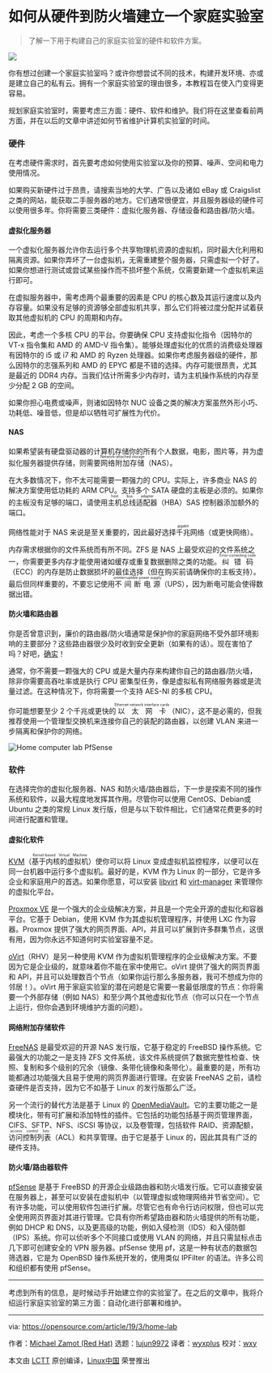 [#]: collector: (lujun9972)
[#]: translator: (wyxplus)
[#]: reviewer: (wxy)
[#]: publisher: ( )
[#]: url: ( )
[#]: subject: (How to set up a homelab from hardware to firewall)
[#]: via: (https://opensource.com/article/19/3/home-lab)
[#]: author: (Michael Zamot  https://opensource.com/users/mzamot)

如何从硬件到防火墙建立一个家庭实验室
======

> 了解一下用于构建自己的家庭实验室的硬件和软件方案。

![](https://img.linux.net.cn/data/attachment/album/202104/02/215222t2fiqpt17gfpkkii.jpg)

你有想过创建一个家庭实验室吗？或许你想尝试不同的技术，构建开发环境、亦或是建立自己的私有云。拥有一个家庭实验室的理由很多，本教程旨在使入门变得更容易。

规划家庭实验室时，需要考虑三方面：硬件、软件和维护。我们将在这里查看前两方面，并在以后的文章中讲述如何节省维护计算机实验室的时间。

### 硬件

在考虑硬件需求时，首先要考虑如何使用实验室以及你的预算、噪声、空间和电力使用情况。

如果购买新硬件过于昂贵，请搜索当地的大学、广告以及诸如 eBay 或 Craigslist 之类的网站，能获取二手服务器的地方。它们通常很便宜，并且服务器级的硬件可以使用很多年。你将需要三类硬件：虚拟化服务器、存储设备和路由器/防火墙。

#### 虚拟化服务器

一个虚拟化服务器允许你去运行多个共享物理机资源的虚拟机，同时最大化利用和隔离资源。如果你弄坏了一台虚拟机，无需重建整个服务器，只需虚拟一个好了。如果你想进行测试或尝试某些操作而不损坏整个系统，仅需要新建一个虚拟机来运行即可。

在虚拟服务器中，需考虑两个最重要的因素是 CPU 的核心数及其运行速度以及内存容量。如果没有足够的资源够全部虚拟机共享，那么它们将被过度分配并试着获取其他虚拟机的 CPU 的周期和内存。

因此，考虑一个多核 CPU 的平台。你要确保 CPU 支持虚拟化指令（因特尔的 VT-x 指令集和 AMD 的 AMD-V 指令集）。能够处理虚拟化的优质的消费级处理器有因特尔的 i5 或 i7 和 AMD 的 Ryzen 处理器。如果你考虑服务器级的硬件，那么因特尔的志强系列和 AMD 的 EPYC 都是不错的选择。内存可能很昂贵，尤其是最近的 DDR4 内存。当我们估计所需多少内存时，请为主机操作系统的内存至少分配 2 GB 的空间。

如果你担心电费或噪声，则诸如因特尔 NUC 设备之类的解决方案虽然外形小巧、功耗低、噪音低，但是却以牺牲可扩展性为代价。

#### NAS

如果希望装有硬盘驱动器的计算机存储你的所有个人数据，电影，图片等，并为虚拟化服务器提供存储，则需要<ruby>网络附加存储<rt>Network-attached storage</rt></ruby>（NAS）。

在大多数情况下，你不太可能需要一颗强力的 CPU。实际上，许多商业 NAS 的解决方案使用低功耗的 ARM CPU。支持多个 SATA 硬盘的主板是必须的。如果你的主板没有足够的端口，请使用<ruby>主机总线适配器<rt>host bus adapter</rt><ruby>（HBA）SAS 控制器添加额外的端口。

网络性能对于 NAS 来说是至关重要的，因此最好选择<ruby>千兆<rt>gigabit</rt></ruby>网络（或更快网络）。

内存需求根据你的文件系统而有所不同。ZFS 是 NAS 上最受欢迎的文件系统之一，你需要更多内存才能使用诸如缓存或重复数据删除之类的功能。<ruby>纠错码<rt>Error-correcting code</rt></ruby>（ECC）的内存是防止数据损坏的最佳选择（但在购买前请确保你的主板支持）。最后但同样重要的，不要忘记使用<ruby>不间断电源<rt>uninterruptible power supply</rt></ruby>（UPS），因为断电可能会使得数据出错。

#### 防火墙和路由器

你是否曾意识到，廉价的路由器/防火墙通常是保护你的家庭网络不受外部环境影响的主要部分？这些路由器很少及时收到安全更新（如果有的话）。现在害怕了吗？好吧，[确实][2]！

通常，你不需要一颗强大的 CPU 或是大量内存来构建你自己的路由器/防火墙，除非你需要高吞吐率或是执行 CPU 密集型任务，像是虚拟私有网络服务器或是流量过滤。在这种情况下，你将需要一个支持 AES-NI 的多核 CPU。

你可能想要至少 2 个千兆或更快的<ruby>以太网卡<rt>Ethernet network interface cards</rt></ruby>（NIC），这不是必需的，但我推荐使用一个管理型交换机来连接你自己的装配的路由器，以创建 VLAN 来进一步隔离和保护你的网络。

![Home computer lab PfSense][4]

### 软件

在选择完你的虚拟化服务器、NAS 和防火墙/路由器后，下一步是探索不同的操作系统和软件，以最大程度地发挥其作用。尽管你可以使用 CentOS、Debian或 Ubuntu 之类的常规 Linux 发行版，但是与以下软件相比，它们通常花费更多的时间进行配置和管理。

#### 虚拟化软件

[KVM][5]（<ruby>基于内核的虚拟机<rt>Kernel-based Virtual Machine</rt></ruby>）使你可以将 Linux 变成虚拟机监控程序，以便可以在同一台机器中运行多个虚拟机。最好的是，KVM 作为 Linux 的一部分，它是许多企业和家庭用户的首选。如果你愿意，可以安装 [libvirt][6] 和 [virt-manager][7] 来管理你的虚拟化平台。

[Proxmox VE][8] 是一个强大的企业级解决方案，并且是一个完全开源的虚拟化和容器平台。它基于 Debian，使用 KVM 作为其虚拟机管理程序，并使用 LXC 作为容器。Proxmox 提供了强大的网页界面、API，并且可以扩展到许多群集节点，这很有用，因为你永远不知道何时实验室容量不足。

[oVirt][9]（RHV）是另一种使用 KVM 作为虚拟机管理程序的企业级解决方案。不要因为它是企业级的，就意味着你不能在家中使用它。oVirt 提供了强大的网页界面和 API，并且可以处理数百个节点（如果你运行那么多服务器，我可不想成为你的邻居！）。oVirt 用于家庭实验室的潜在问题是它需要一套最低限度的节点：你将需要一个外部存储（例如 NAS）和至少两个其他虚拟化节点（你可以只在一个节点上运行，但你会遇到环境维护方面的问题）。

#### 网络附加存储软件

[FreeNAS][10] 是最受欢迎的开源 NAS 发行版，它基于稳定的 FreeBSD 操作系统。它最强大的功能之一是支持 ZFS 文件系统，该文件系统提供了数据完整性检查、快照、复制和多个级别的冗余（镜像、条带化镜像和条带化）。最重要的是，所有功能都通过功能强大且易于使用的网页界面进行管理。在安装 FreeNAS 之前，请检查硬件是否支持，因为它不如基于 Linux 的发行版那么广泛。

另一个流行的替代方法是基于 Linux 的 [OpenMediaVault][11]。它的主要功能之一是模块化，带有可扩展和添加特性的插件。它包括的功能包括基于网页管理界面，CIFS、SFTP、NFS、iSCSI 等协议，以及卷管理，包括软件 RAID、资源配额，<ruby>访问控制列表<rt>access control lists</rt></ruby>（ACL）和共享管理。由于它是基于 Linux 的，因此其具有广泛的硬件支持。

#### 防火墙/路由器软件

[pfSense][12] 是基于 FreeBSD 的开源企业级路由器和防火墙发行版。它可以直接安装在服务器上，甚至可以安装在虚拟机中（以管理虚拟或物理网络并节省空间）。它有许多功能，可以使用软件包进行扩展。尽管它也有命令行访问权限，但也可以完全使用网页界面对其进行管理。它具有你所希望路由器和防火墙提供的所有功能，例如 DHCP 和 DNS，以及更高级的功能，例如入侵检测（IDS）和入侵防御（IPS）系统。你可以侦听多个不同接口或使用 VLAN 的网络，并且只需鼠标点击几下即可创建安全的 VPN 服务器。pfSense 使用 pf，这是一种有状态的数据包筛选器，它是为 OpenBSD 操作系统开发的，使用类似 IPFilter 的语法。许多公司和组织都有使用 pfSense。

* * *

考虑到所有的信息，是时候动手开始建立你的实验室了。在之后的文章中，我将介绍运行家庭实验室的第三方面：自动化进行部署和维护。

--------------------------------------------------------------------------------

via: https://opensource.com/article/19/3/home-lab

作者：[Michael Zamot (Red Hat)][a]
选题：[lujun9972][b]
译者：[wyxplus](https://github.com/wyxplus)
校对：[wxy](https://github.com/wxy)

本文由 [LCTT](https://github.com/LCTT/TranslateProject) 原创编译，[Linux中国](https://linux.cn/) 荣誉推出

[a]: https://opensource.com/users/mzamot
[b]: https://github.com/lujun9972
[1]: https://opensource.com/sites/default/files/styles/image-full-size/public/lead-images/computer_keyboard_laptop_development_code_woman.png?itok=vbYz6jjb
[2]: https://opensource.com/article/18/5/how-insecure-your-router
[3]: /file/427426
[4]: https://opensource.com/sites/default/files/uploads/pfsense2.png (Home computer lab PfSense)
[5]: https://www.linux-kvm.org/page/Main_Page
[6]: https://libvirt.org/
[7]: https://virt-manager.org/
[8]: https://www.proxmox.com/en/proxmox-ve
[9]: https://ovirt.org/
[10]: https://freenas.org/
[11]: https://www.openmediavault.org/
[12]: https://www.pfsense.org/

